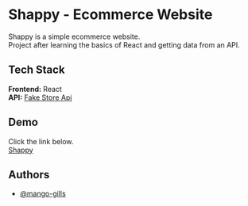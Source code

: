 # Shappy - Ecommerce Website

Shappy is a simple ecommerce website.\
Project after learning the basics of React and getting data from an API.

## Tech Stack

**Frontend:** React\
**API:** [Fake Store Api](https://fakestoreapi.com/)

## Demo

Click the link below.\
[Shappy](https://shappy.vercel.app/)

## Authors

- [@mango-gills](https://github.com/mango-gills)
